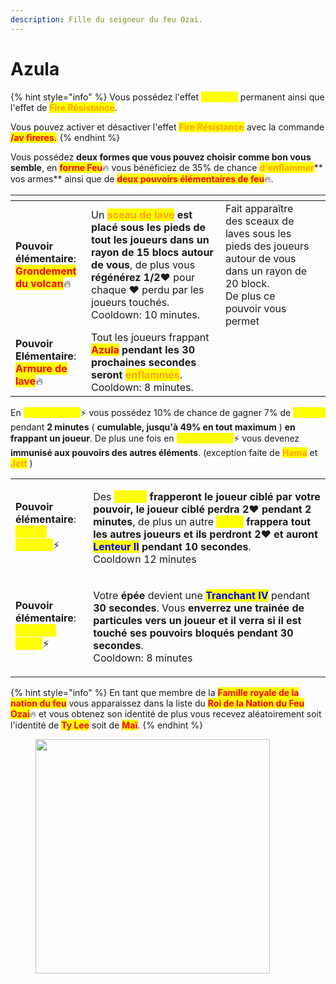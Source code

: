 ```yaml
---
description: Fille du seigneur du feu Ozai.
---
```


# Azula

{% hint style="info" %}
Vous possédez l'effet <mark style="color:yellow;">**Vitesse I**</mark> permanent ainsi que l'effet de <mark style="color:orange;">**Fire Résistance**</mark>.

Vous pouvez activer et désactiver l'effet <mark style="color:orange;">**Fire Résistance**</mark> avec la commande <mark style="color:red;">**/av fireres.**</mark>
{% endhint %}

Vous possédez **deux formes que vous pouvez choisir comme bon vous semble**, en <mark style="color:red;">**forme Feu**</mark>:fire: vous bénéficiez de 35% de chance <mark style="color:orange;">**d'enflammer**</mark>** vos armes** ainsi que de <mark style="color:red;">**deux pouvoirs élémentaires de feu**</mark>:fire:.

<table><thead><tr><th></th><th></th><th data-hidden></th><th data-hidden></th></tr></thead><tbody><tr><td><strong>Pouvoir élémentaire</strong>:<br><mark style="color:red;"><strong>Grondement du volcan</strong></mark><span data-gb-custom-inline data-tag="emoji" data-code="1f525">🔥</span></td><td>Un <mark style="color:orange;"><strong>sceau de lave</strong></mark><strong> est placé sous les pieds de tout les joueurs dans un rayon de 15 blocs autour de vous</strong>, de plus vous <strong>régénérez 1/2</strong><span data-gb-custom-inline data-tag="emoji" data-code="2764">❤</span> pour chaque <span data-gb-custom-inline data-tag="emoji" data-code="2764">❤</span> perdu par les joueurs touchés.<br>Cooldown: 10 minutes.</td><td>Fait apparaître des sceaux de laves sous les pieds des joueurs autour de vous dans un rayon de 20 block.<br>De plus ce pouvoir vous permet </td><td></td></tr><tr><td><strong>Pouvoir Elémentaire</strong>:<br><mark style="color:red;"><strong>Armure de lave</strong></mark><span data-gb-custom-inline data-tag="emoji" data-code="1f525">🔥</span></td><td>Tout les joueurs frappant <mark style="color:red;"><strong>Azula</strong></mark> <strong>pendant les 30 prochaines secondes seront </strong><mark style="color:orange;"><strong>enflammés</strong></mark>.<br>Cooldown: 8 minutes.</td><td></td><td></td></tr></tbody></table>

En <mark style="color:yellow;">**forme Foudre**</mark>:zap: vous possédez 10% de chance de gagner 7% de <mark style="color:yellow;">**Vitesse**</mark> pendant **2 minutes** ( **cumulable, jusqu'à 49% en tout maximum** ) **en frappant un joueur**. De plus une fois en <mark style="color:yellow;">**forme Foudre**</mark>:zap: vous devenez **immunisé aux pouvoirs des autres éléments**. (exception faite de <mark style="color:orange;">**Hama**</mark> et <mark style="color:orange;">**Jett**</mark> )

|                                                                                                                                                                                           |                                                                                                                                                                                                                                                                                                                                                                                                                                                                                                                                                                                                                                                     |
| ----------------------------------------------------------------------------------------------------------------------------------------------------------------------------------------- | --------------------------------------------------------------------------------------------------------------------------------------------------------------------------------------------------------------------------------------------------------------------------------------------------------------------------------------------------------------------------------------------------------------------------------------------------------------------------------------------------------------------------------------------------------------------------------------------------------------------------------------------------- |
| <p><strong>Pouvoir élémentaire</strong>:<br><mark style="color:yellow;"><strong>Nuées d'orage</strong></mark><span data-gb-custom-inline data-tag="emoji" data-code="26a1">⚡</span></p>   | <p>Des <mark style="color:yellow;"><strong>éclairs</strong></mark> <strong>frapperont le joueur ciblé par votre pouvoir, le joueur ciblé perdra 2</strong><span data-gb-custom-inline data-tag="emoji" data-code="2764">❤</span> <strong>pendant 2 minutes</strong>, de plus un autre <mark style="color:yellow;"><strong>éclair</strong></mark><strong> frappera tout les autres joueurs et ils perdront 2</strong><span data-gb-custom-inline data-tag="emoji" data-code="2764">❤</span> <strong>et auront </strong><mark style="color:blue;"><strong>Lenteur II</strong></mark><strong> pendant 10 secondes</strong>.<br>Cooldown 12 minutes</p> |
| <p><strong>Pouvoir élémentaire</strong>:<br><mark style="color:yellow;"><strong>La lance éclair</strong></mark><span data-gb-custom-inline data-tag="emoji" data-code="26a1">⚡</span></p> | <p>Votre <strong>épée</strong> devient une <mark style="color:blue;"><strong>Tranchant IV</strong></mark> pendant <strong>30 secondes</strong>. Vous <strong>enverrez une trainée de particules vers un joueur et il verra si il est touché ses pouvoirs bloqués pendant 30 secondes</strong>. <br>Cooldown: 8 minutes</p>                                                                                                                                                                                                                                                                                                                          |

{% hint style="info" %}
En tant que membre de la <mark style="color:red;">**Famille royale de la nation du feu**</mark> vous apparaissez dans la liste du <mark style="color:red;">**Roi de la Nation du Feu**</mark> <mark style="color:red;">**Ozai**</mark>:fire: et vous obtenez son identité de plus vous recevez aléatoirement soit l'identité de <mark style="color:red;">**Ty Lee**</mark> soit de <mark style="color:red;">**Maï**</mark>.
{% endhint %}

<figure><img src="https://sm.ign.com/t/ign_latam/screenshot/default/azul1_br52.2560.jpg" alt="" width="375"><figcaption></figcaption></figure>

